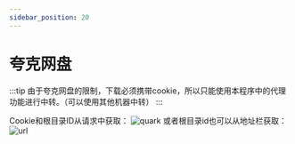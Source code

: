 ```yaml
---
sidebar_position: 20
---
```


# 夸克网盘

:::tip
由于夸克网盘的限制，下载必须携带cookie，所以只能使用本程序中的代理功能进行中转。（可以使用其他机器中转）
:::

Cookie和根目录ID从请求中获取：
![quark](https://store.heytapimage.com/cdo-portal/feedback/202202/17/bbb76e65f7f5a6bf5e6c40c7116b0914.png)
或者根目录id也可以从地址栏获取：
![url](https://store.heytapimage.com/cdo-portal/feedback/202202/17/47aaa537753e57508ed20ac786f87386.png)